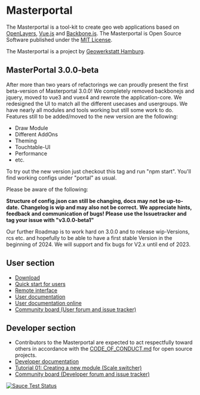 # Masterportal

The Masterportal is a tool-kit to create geo web applications based on [OpenLayers](https://openlayers.org), [Vue.js](https://vuejs.org/) and [Backbone.js](https://backbonejs.org). The Masterportal is Open Source Software published under the [MIT License](https://bitbucket.org/geowerkstatt-hamburg/masterportal/src/dev/License.txt).

The Masterportal is a project by [Geowerkstatt Hamburg](https://www.hamburg.de/geowerkstatt/).

## MasterPortal 3.0.0-beta

After more than two years of refactorings we can proudly present the first beta-version of Masterportal 3.0.0! We completely removed backbonejs and jquery, moved to vue3 and vuex4 and rewrote the application-core. We redesigned the UI to match all the different usecases and usergroups. We have nearly all modules and tools working but still
some work to do. Features still to be added/moved to the new version are the following:

* Draw Module
* Different AddOns
* Theming
* Touchtable-UI
* Performance
* etc.

To try out the new version just checkout this tag and run "npm start". You'll find working configs under "portal" as usual.

Please be aware of the following:

**Structure of config.json can still be changing, docs may not be up-to-date.**
**Changelog is wip and may also not be correct.**
**We appreciate hints, feedback and communication of bugs! Please use the Issuetracker and tag your issue with "v3.0.0-beta1"**

Our further Roadmap is to work hard on 3.0.0 and to release wip-Versions, rcs etc. and hopefully to be able to have a first stable Version in the beginning of 2024. We will support and fix bugs for V2.x until end of 2023.


## User section

* [Download](https://bitbucket.org/geowerkstatt-hamburg/masterportal/downloads/)
* [Quick start for users](https://bitbucket.org/geowerkstatt-hamburg/masterportal/src/dev/doc/setup.md)
* [Remote interface](https://bitbucket.org/geowerkstatt-hamburg/masterportal/src/dev/doc/remoteInterface.md)
* [User documentation](https://bitbucket.org/geowerkstatt-hamburg/masterportal/src/dev/doc/doc.md)
* [User documentation online](https://www.masterportal.org/dokumentation.html)
* [Community board (User forum and issue tracker)](https://trello.com/c/qajdXkMa/110-willkommen)

## Developer section

* Contributors to the Masterportal are expected to act respectfully toward others in accordance with the [CODE_OF_CONDUCT.md](./CODE_OF_CONDUCT.md) for open source projects.
* [Developer documentation](doc/devdoc.md)
* [Tutorial 01: Creating a new module (Scale switcher)](https://bitbucket.org/geowerkstatt-hamburg/masterportal/src/dev/doc/vueTutorial.md)
* [Community board (Developer forum and issue tracker)](https://trello.com/c/qajdXkMa/110-willkommen)

[![Sauce Test Status](https://app.eu-central-1.saucelabs.com/buildstatus/geodatenanwendungen_gv.hamburg.de)](https://app.eu-central-1.saucelabs.com/builds/dfd7abc54af1493091fbeef1b6b48ca6)
